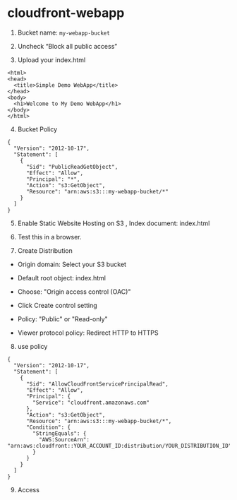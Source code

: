 # cloudfront-webapp

1. Bucket name:  `my-webapp-bucket`

2. Uncheck  “Block all public access”

3. Upload your index.html

```
<html>
<head>
  <title>Simple Demo WebApp</title>
</head>
<body>
  <h1>Welcome to My Demo WebApp</h1>
</body>
</html>
```


4. Bucket Policy

```
{
  "Version": "2012-10-17",
  "Statement": [
    {
      "Sid": "PublicReadGetObject",
      "Effect": "Allow",
      "Principal": "*",
      "Action": "s3:GetObject",
      "Resource": "arn:aws:s3:::my-webapp-bucket/*"
    }
  ]
}
```


5. Enable Static Website Hosting on S3 , Index document: index.html

6. Test this in a browser. 


7. Create Distribution

  - Origin domain: Select your S3 bucket

  - Default root object: index.html

  - Choose: "Origin access control (OAC)"

  - Click Create control setting

  - Policy: "Public" or "Read-only"

  - Viewer protocol policy: Redirect HTTP to HTTPS



8. use policy

```
{
  "Version": "2012-10-17",
  "Statement": [
    {
      "Sid": "AllowCloudFrontServicePrincipalRead",
      "Effect": "Allow",
      "Principal": {
        "Service": "cloudfront.amazonaws.com"
      },
      "Action": "s3:GetObject",
      "Resource": "arn:aws:s3:::my-webapp-bucket/*",
      "Condition": {
        "StringEquals": {
          "AWS:SourceArn": "arn:aws:cloudfront::YOUR_ACCOUNT_ID:distribution/YOUR_DISTRIBUTION_ID"
        }
      }
    }
  ]
}
```

9. Access


